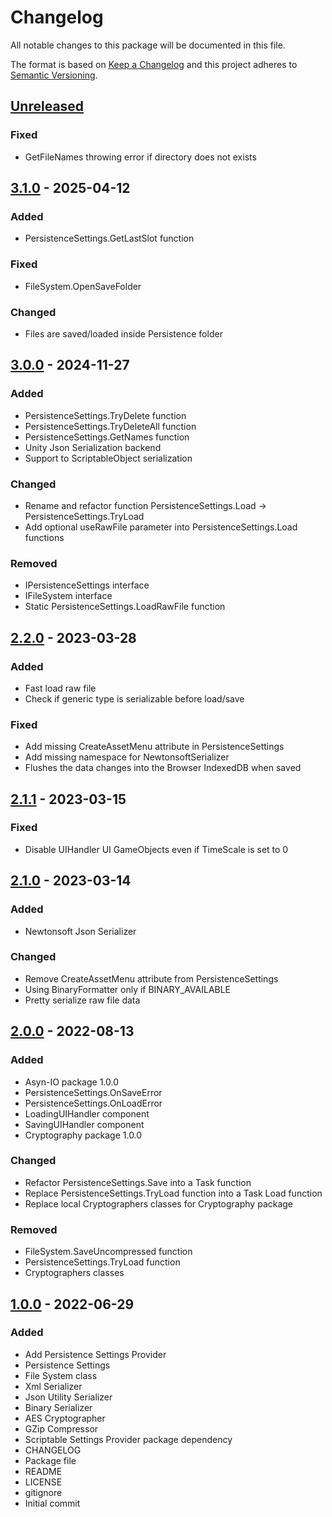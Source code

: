 # Changelog
All notable changes to this package will be documented in this file.

The format is based on [Keep a Changelog](http://keepachangelog.com/en/1.0.0/)
and this project adheres to [Semantic Versioning](http://semver.org/spec/v2.0.0.html).

## [Unreleased]
### Fixed
- GetFileNames throwing error if directory does not exists

## [3.1.0] - 2025-04-12
### Added
- PersistenceSettings.GetLastSlot function

### Fixed
- FileSystem.OpenSaveFolder

### Changed
- Files are saved/loaded inside Persistence folder

## [3.0.0] - 2024-11-27
### Added
- PersistenceSettings.TryDelete function
- PersistenceSettings.TryDeleteAll function
- PersistenceSettings.GetNames function
- Unity Json Serialization backend
- Support to ScriptableObject serialization

### Changed
- Rename and refactor function PersistenceSettings.Load -> PersistenceSettings.TryLoad
- Add optional useRawFile parameter into PersistenceSettings.Load functions

### Removed
- IPersistenceSettings interface
- IFileSystem interface
- Static PersistenceSettings.LoadRawFile function

## [2.2.0] - 2023-03-28
### Added
- Fast load raw file
- Check if generic type is serializable before load/save

### Fixed
- Add missing CreateAssetMenu attribute in PersistenceSettings
- Add missing namespace for NewtonsoftSerializer
- Flushes the data changes into the Browser IndexedDB when saved

## [2.1.1] - 2023-03-15
### Fixed
- Disable UIHandler UI GameObjects even if TimeScale is set to 0

## [2.1.0] - 2023-03-14
### Added
- Newtonsoft Json Serializer

### Changed
- Remove CreateAssetMenu attribute from PersistenceSettings
- Using BinaryFormatter only if BINARY_AVAILABLE
- Pretty serialize raw file data

## [2.0.0] - 2022-08-13
### Added
- Asyn-IO package 1.0.0
- PersistenceSettings.OnSaveError
- PersistenceSettings.OnLoadError
- LoadingUIHandler component
- SavingUIHandler component
- Cryptography package 1.0.0

### Changed
- Refactor PersistenceSettings.Save into a Task function
- Replace PersistenceSettings.TryLoad function into a Task Load function
- Replace local Cryptographers classes for Cryptography package

### Removed
- FileSystem.SaveUncompressed function
- PersistenceSettings.TryLoad function
- Cryptographers classes

## [1.0.0] - 2022-06-29
### Added
- Add Persistence Settings Provider
- Persistence Settings
- File System class
- Xml Serializer
- Json Utility Serializer
- Binary Serializer
- AES Cryptographer
- GZip Compressor
- Scriptable Settings Provider package dependency
- CHANGELOG
- Package file
- README
- LICENSE
- gitignore
- Initial commit

[Unreleased]: https://github.com/HyagoOliveira/Persistence/compare/3.1.0...main
[3.1.0]: https://github.com/HyagoOliveira/Persistence/tree/3.1.0/
[3.0.0]: https://github.com/HyagoOliveira/Persistence/tree/3.0.0/
[2.2.0]: https://github.com/HyagoOliveira/Persistence/tree/2.2.0/
[2.1.1]: https://github.com/HyagoOliveira/Persistence/tree/2.1.1/
[2.1.0]: https://github.com/HyagoOliveira/Persistence/tree/2.1.0/
[2.0.0]: https://github.com/HyagoOliveira/Persistence/tree/2.0.0/
[1.0.0]: https://github.com/HyagoOliveira/Persistence/tree/1.0.0/